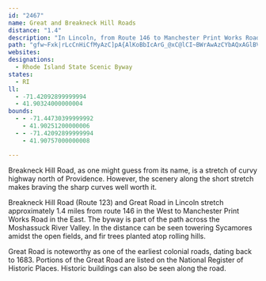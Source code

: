 ```yaml
---
id: "2467"
name: Great and Breakneck Hill Roads
distance: "1.4"
description: "In Lincoln, from Route 146 to Manchester Print Works Road."
path: "gfw~Fxk|rLcCnHiCfMyAzC]pA{AlKoBbIcArG_@xC@lCI~BWrAwAzCYbAQxAGlBV~Bh@rAJr@d@xEn@`B|AzC|@|Ad@d@pEtCnAfAr@~@z@dBl@lB`AfER~ANpFRvBrAbI"
websites:
designations:
  - Rhode Island State Scenic Byway
states:
  - RI
ll:
  - -71.42092899999994
  - 41.90324000000004
bounds:
  - - -71.44730399999992
    - 41.90251200000006
  - - -71.42092899999994
    - 41.90757000000008

---
```


Breakneck Hill Road, as one might guess from its name, is a stretch of curvy highway north of Providence.  However, the scenery along the short stretch makes braving the sharp curves well worth it. 

Breakneck Hill Road (Route 123) and Great Road in Lincoln stretch approximately 1.4 miles from route 146 in the West to Manchester Print Works Road in the East.  The byway is part of the path across the Moshassuck River Valley.  In the distance can be seen towering Sycamores amidst the open fields, and fir trees planted atop rolling hills.

Great Road is noteworthy as one of the earliest colonial roads, dating back to 1683.  Portions of the Great Road are listed on the National Register of Historic Places.  Historic buildings can also be seen along the road.
